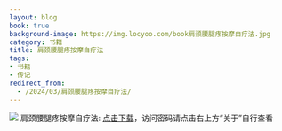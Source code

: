 ```yaml
---
layout: blog
book: true
background-image: https://img.locyoo.com/book肩颈腰腿疼按摩自疗法.jpg
category: 书籍
title: 肩颈腰腿疼按摩自疗法
tags:
- 书籍
- 传记
redirect_from:
  - /2024/03/肩颈腰腿疼按摩自疗法/
---
```

![](https://img.locyoo.com/book肩颈腰腿疼按摩自疗法.jpg)
肩颈腰腿疼按摩自疗法: <a name = "ref1" href="https://url18.ctfile.com/f/50983618-1323135265-9b23bc?p=3619">点击下载</a>，访问密码请点击右上方“关于”自行查看